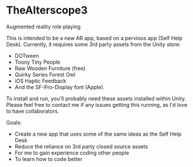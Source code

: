 # TheAlterscope3
Augmented reality role playing

This is intended to be a new AR app, based on a pervious app (Self Help Desk). Currently, it requires some 3rd party assets from the Unity store:
* DOTween
* Toony Tiny People
* Raw Wooden Furniture (free)
* Quirky Series Forest Owl
* iOS Haptic Feedback
* And the SF-Pro-Display font (Apple). 

To install and run, you'll probably need these assets installed within Unity. Please feel free to contact me if any issues getting this running, as I'd love to have collaborators.

Goals:
* Create a new app that uses some of the same ideas as the Self Help Desk
* Reduce the reliance on 3rd party closed source assets
* For me to gain experience coding other people
* To learn how to code better
